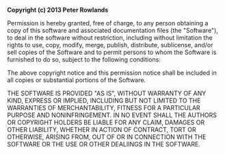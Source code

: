 **Copyright (c) 2013 Peter Rowlands**

Permission is hereby granted, free of charge, to any person obtaining a copy of
this software and associated documentation files (the "Software"), to deal in
the software without restriction, including without limitation the rights to
use, copy, modify, merge, publish, distribute, sublicense, and/or sell copies
of the Software and to permit persons to whom the Software is furnished to do
so, subject to the following conditions:

The above copyright notice and this permission notice shall be included in all
copies or substantial portions of the Software.

THE SOFTWARE IS PROVIDED "AS IS", WITHOUT WARRANTY OF ANY KIND, EXPRESS OR
IMPLIED, INCLUDING BUT NOT LIMITED TO THE WARRANTIES OF MERCHANTABILITY,
FITNESS FOR A PARTICULAR PURPOSE AND NONINFRINGEMENT. IN NO EVENT SHALL THE
AUTHORS OR COPYRIGHT HOLDERS BE LIABLE FOR ANY CLAIM, DAMAGES OR OTHER
LIABILITY, WHETHER IN ACTION OF CONTRACT, TORT OR OTHERWISE, ARISING FROM, OUT
OF OR IN CONNECTION WITH THE SOFTWARE OR THE USE OR OTHER DEALIINGS IN THE
SOFTWARE.
